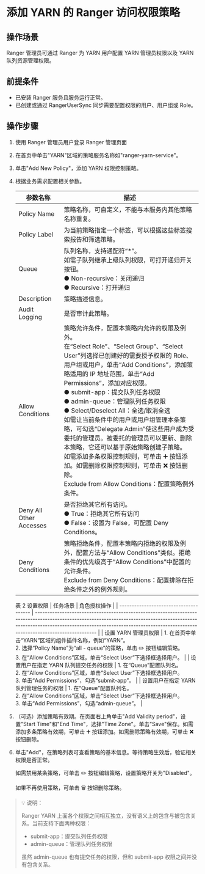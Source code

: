 # 添加 YARN 的 Ranger 访问权限策略

## 操作场景

Ranger 管理员可通过 Ranger 为 YARN 用户配置 YARN 管理员权限以及 YARN
队列资源管理权限。

## 前提条件

- 已安装 Ranger 服务且服务运行正常。
- 已创建或通过 RangerUserSync 同步需要配置权限的用户、用户组或 Role。

## 操作步骤

1. 使用 Ranger 管理员用户登录 Ranger 管理页面

2. 在首页中单击"YARN"区域的策略服务名称如"ranger-yarn-service"。

3. 单击"Add New Policy"，添加 YARN 权限控制策略。

4. 根据业务需求配置相关参数。

   | 参数名称                | 描述                                                         |
   | ----------------------- | ------------------------------------------------------------ |
   | Policy Name             | 策略名称，可自定义，不能与本服务内其他策略名称重复。         |
   | Policy Label            | 为当前策略指定一个标签，可以根据这些标签搜索报告和筛选策略。 |
   | Queue                   | 队列名称，支持通配符“\*”。<br/>如需子队列继承上级队列权限，可打开递归开关按钮。<br/>● Non-recursive：关闭递归 <br/>● Recursive：打开递归 |
   | Description             | 策略描述信息。                                               |
   | Audit Logging           | 是否审计此策略。                                             |
   | Allow Conditions        | 策略允许条件，配置本策略内允许的权限及例外。<br/>在“Select Role”、“Select Group”、“Select User”列选择已创建好的需要授予权限的 Role、用户组或用户，单击“Add Conditions”，添加策略适用的 IP 地址范围，单击“Add Permissions”，添加对应权限。<br/>● submit-app：提交队列任务权限<br/>● admin-queue：管理队列任务权限<br/>● Select/Deselect All：全选/取消全选<br/>如需让当前条件中的用户或用户组管理本条策略，可勾选“Delegate Admin”使这些用户成为受委托的管理员。被委托的管理员可以更新、删除本策略，它还可以基于原始策略创建子策略。<br/>如需添加多条权限控制规则，可单击 ➕ 按钮添加。如需删除权限控制规则，可单击 ❌ 按钮删除。<br/>Exclude from Allow Conditions：配置策略例外条件。 |
   | Deny All Other Accesses | 是否拒绝其它所有访问。<br/>● True：拒绝其它所有访问 <br/>● False：设置为 False，可配置 Deny Conditions。 |
   | Deny Conditions         | 策略拒绝条件，配置本策略内拒绝的权限及例外，配置方法与“Allow Conditions”类似。拒绝条件的优先级高于“Allow Conditions”中配置的允许条件。<br/>Exclude from Deny Conditions：配置排除在拒绝条件之外的例外规则。 |

   表 2 设置权限
   | 任务场景 | 角色授权操作 |
   | -------------------------------------- | ------------------------------------------------------------------------------------------------------------------------------------------------------------------------------------------------------------------------------------------------------- |
   | 设置 YARN 管理员权限 | 1. 在首页中单击“YARN”区域的组件插件名称，例如“YARN”。<br/>2. 选择“Policy Name”为“all - queue”的策略，单击 ✏️ 按钮编辑策略。<br/>3. 在“Allow Conditions”区域，单击“Select User”下选择框选择用户。 |
   | 设置用户在指定 YARN 队列提交任务的权限 | 1. 在“Queue”配置队列名。<br/>2. 在“Allow Conditions”区域，单击“Select User”下选择框选择用户。<br/>3. 单击“Add Permissions”，勾选“submit-app”。 |
   | 设置用户在指定 YARN 队列管理任务的权限 | 1. 在“Queue”配置队列名。<br/>2. 在“Allow Conditions”区域，单击“Select User”下选择框选择用户。<br/>3. 单击“Add Permissions”，勾选“admin-queue”。 |

5. （可选）添加策略有效期。在页面右上角单击"Add Validity period"，设置"Start Time"和"End Time"，选择"Time Zone"。单击"Save"保存。如需添加多条策略有效期，可单击 ➕ 按钮添加。如需删除策略有效期，可单击 ❌ 按钮删除。

6. 单击"Add"，在策略列表可查看策略的基本信息。等待策略生效后，验证相关权限是否正常。

   如需禁用某条策略，可单击 ✏️ 按钮编辑策略，设置策略开关为"Disabled"。

   如果不再使用策略，可单击 🗑️ 按钮删除策略。

> 💡 说明：
>
> Ranger YARN 上面各个权限之间相互独立，没有语义上的包含与被包含关系。当前支持下面两种权限：
> 
>- submit-app：提交队列任务权限
> - admin-queue：管理队列任务权限
> 
>虽然 admin-queue 也有提交任务的权限，但和 submit-app 权限之间并没有包含关系。
